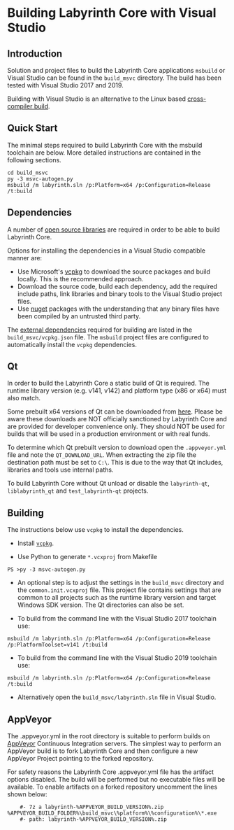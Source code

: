 Building Labyrinth Core with Visual Studio
========================================

Introduction
---------------------
Solution and project files to build the Labyrinth Core applications `msbuild` or Visual Studio can be found in the `build_msvc` directory. The build has been tested with Visual Studio 2017 and 2019.

Building with Visual Studio is an alternative to the Linux based [cross-compiler build](https://github.com/labyrinth/labyrinth/blob/master/doc/build-windows.md).

Quick Start
---------------------
The minimal steps required to build Labyrinth Core with the msbuild toolchain are below. More detailed instructions are contained in the following sections.

```
cd build_msvc
py -3 msvc-autogen.py
msbuild /m labyrinth.sln /p:Platform=x64 /p:Configuration=Release /t:build
```

Dependencies
---------------------
A number of [open source libraries](https://github.com/labyrinth/labyrinth/blob/master/doc/dependencies.md) are required in order to be able to build Labyrinth Core.

Options for installing the dependencies in a Visual Studio compatible manner are:

- Use Microsoft's [vcpkg](https://docs.microsoft.com/en-us/cpp/vcpkg) to download the source packages and build locally. This is the recommended approach.
- Download the source code, build each dependency, add the required include paths, link libraries and binary tools to the Visual Studio project files.
- Use [nuget](https://www.nuget.org/) packages with the understanding that any binary files have been compiled by an untrusted third party.

The [external dependencies](https://github.com/labyrinth/labyrinth/blob/master/doc/dependencies.md) required for building are listed in the `build_msvc/vcpkg.json` file. The `msbuild` project files are configured to automatically install the `vcpkg` dependencies.

Qt
---------------------
In order to build the Labyrinth Core a static build of Qt is required. The runtime library version (e.g. v141, v142) and platform type (x86 or x64) must also match.

Some prebuilt x64 versions of Qt can be downloaded from [here](https://github.com/sipsorcery/qt_win_binary/releases). Please be aware these downloads are NOT officially sanctioned by Labyrinth Core and are provided for developer convenience only. They should NOT be used for builds that will be used in a production environment or with real funds.

To determine which Qt prebuilt version to download open the `.appveyor.yml` file and note the `QT_DOWNLOAD_URL`. When extracting the zip file the destination path must be set to `C:\`. This is due to the way that Qt includes, libraries and tools use internal paths.

To build Labyrinth Core without Qt unload or disable the `labyrinth-qt`, `liblabyrinth_qt` and `test_labyrinth-qt` projects.

Building
---------------------
The instructions below use `vcpkg` to install the dependencies.

- Install [`vcpkg`](https://github.com/Microsoft/vcpkg).

- Use Python to generate `*.vcxproj` from Makefile

```
PS >py -3 msvc-autogen.py
```

- An optional step is to adjust the settings in the `build_msvc` directory and the `common.init.vcxproj` file. This project file contains settings that are common to all projects such as the runtime library version and target Windows SDK version. The Qt directories can also be set.

- To build from the command line with the Visual Studio 2017 toolchain use:

```
msbuild /m labyrinth.sln /p:Platform=x64 /p:Configuration=Release /p:PlatformToolset=v141 /t:build
```

- To build from the command line with the Visual Studio 2019 toolchain use:

```
msbuild /m labyrinth.sln /p:Platform=x64 /p:Configuration=Release /t:build
```

- Alternatively open the `build_msvc/labyrinth.sln` file in Visual Studio.

AppVeyor
---------------------
The .appveyor.yml in the root directory is suitable to perform builds on [AppVeyor](https://www.appveyor.com/) Continuous Integration servers. The simplest way to perform an AppVeyor build is to fork Labyrinth Core and then configure a new AppVeyor Project pointing to the forked repository.

For safety reasons the Labyrinth Core .appveyor.yml file has the artifact options disabled. The build will be performed but no executable files will be available. To enable artifacts on a forked repository uncomment the lines shown below:

```
    #- 7z a labyrinth-%APPVEYOR_BUILD_VERSION%.zip %APPVEYOR_BUILD_FOLDER%\build_msvc\%platform%\%configuration%\*.exe
    #- path: labyrinth-%APPVEYOR_BUILD_VERSION%.zip
```

